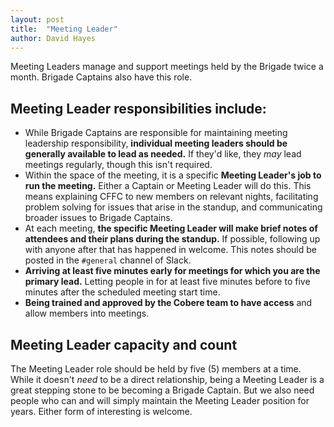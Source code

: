 ```yaml
---
layout: post
title:  "Meeting Leader"
author: David Hayes
---
```


Meeting Leaders manage and support meetings held by the Brigade twice a month. Brigade Captains also have this role.

## Meeting Leader responsibilities include:

* While Brigade Captains are responsible for maintaining meeting leadership responsibility, **individual meeting leaders should be generally available to lead as needed.** If they'd like, they *may* lead meetings regularly, though this isn't required.
* Within the space of the meeting, it is a specific **Meeting Leader's job to run the meeting.** Either a Captain or Meeting Leader will do this. This means explaining CFFC to new members on relevant nights, facilitating problem solving for issues that arise in the standup, and communicating broader issues to Brigade Captains.
* At each meeting, **the specific Meeting Leader will make brief notes of attendees and their plans during the standup.** If possible, following up with anyone after that has happened in welcome. This notes should be posted in the `#general` channel of Slack.
* **Arriving at least five minutes early for meetings for which you are the primary lead.** Letting people in for at least five minutes before to five minutes after the scheduled meeting start time. 
* **Being trained and approved by the Cobere team to have access** and allow members into meetings.

## Meeting Leader capacity and count

The Meeting Leader role should be held by five (5) members at a time. While it doesn't *need* to be a direct relationship, being a Meeting Leader is a great stepping stone to be becoming a Brigade Captain. But we also need people who can and will simply maintain the Meeting Leader position for years. Either form of interesting is welcome.